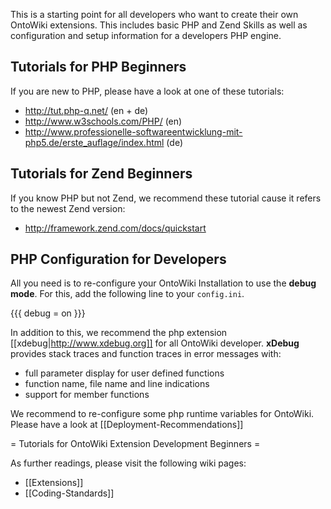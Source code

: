 This is a starting point for all developers who want to create their own OntoWiki extensions. This includes basic PHP and Zend Skills as well as configuration and setup information for a developers PHP engine.

## Tutorials for PHP Beginners
If you are new to PHP, please have a look at one of these tutorials:
  * http://tut.php-q.net/ (en + de)
  * http://www.w3schools.com/PHP/ (en)
  * http://www.professionelle-softwareentwicklung-mit-php5.de/erste_auflage/index.html (de)

## Tutorials for Zend Beginners
If you know PHP but not Zend, we recommend these tutorial cause it refers to the newest Zend version:  
  * http://framework.zend.com/docs/quickstart

## PHP Configuration for Developers
All you need is to re-configure your OntoWiki Installation to use the **debug mode**. For this, add the following line to your `config.ini`.

{{{
debug = on
}}}

In addition to this, we recommend the php extension [[xdebug|http://www.xdebug.org]] for all OntoWiki developer. **xDebug** provides stack traces and function traces in error messages with:
  * full parameter display for user defined functions
  * function name, file name and line indications
  * support for member functions

We recommend to re-configure some php runtime variables for OntoWiki. Please have a look at [[Deployment-Recommendations]]

= Tutorials for OntoWiki Extension Development Beginners =

As further readings, please visit the following wiki pages:
  * [[Extensions]]
  * [[Coding-Standards]]